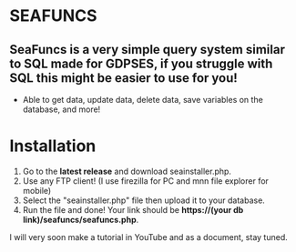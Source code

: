 # SEAFUNCS

## SeaFuncs is a very simple query system similar to SQL made for GDPSES, if you struggle with SQL this might be easier to use for you!
- Able to get data, update data, delete data, save variables on the database, and more!

# Installation
1. Go to the **latest release** and download seainstaller.php.
2. Use any FTP client! (I use firezilla for PC and mnn file explorer for mobile)
3. Select the "seainstaller.php" file then upload it to your database.
4. Run the file and done! Your link should be **https://(your db link)/seafuncs/seafuncs.php**.

I will very soon make a tutorial in YouTube and as a document, stay tuned.
